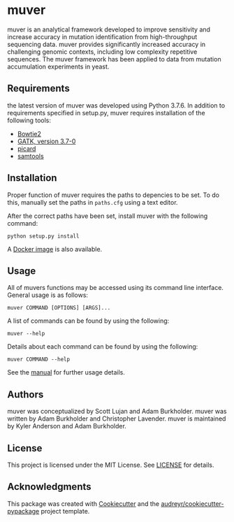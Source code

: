 # muver
muver is an analytical framework developed to improve sensitivity and increase accuracy in mutation identification from high-throughput sequencing data. muver provides significantly increased accuracy in challenging genomic contexts, including low complexity repetitive sequences. The muver framework has been applied to data from mutation accumulation experiments in yeast. 

## Requirements
the latest version of muver was developed using Python 3.7.6. In addition to requirements specified in setup.py, muver requires installation of the following tools:
* [Bowtie2](http://bowtie-bio.sourceforge.net/bowtie2/index.shtml)
* [GATK, version 3.7-0](https://software.broadinstitute.org/gatk/download/)
* [picard](https://broadinstitute.github.io/picard/)
* [samtools](http://www.htslib.org/download/)

## Installation
Proper function of muver requires the paths to depencies to be set.  To do this, manually set the paths in `paths.cfg` using a text editor.

After the correct paths have been set, install muver with the following command:
```
python setup.py install
```
A [Docker image](https://hub.docker.com/r/lavenderca/muver/) is also available.

## Usage

All of muvers functions may be accessed using its command line interface. General usage is as follows:
```
muver COMMAND [OPTIONS] [ARGS]...
```
A list of commands can be found by using the following:
```
muver --help
```
Details about each command can be found by using the following:
```
muver COMMAND --help
```
See the [manual](docs/manual.md) for further usage details.

## Authors
muver was conceptualized by Scott Lujan and Adam Burkholder. muver was written by Adam Burkholder and Christopher Lavender.
muver is maintained by Kyler Anderson and Adam Burkholder.

## License
This project is licensed under the MIT License. See [LICENSE](LICENSE) for details.

## Acknowledgments
This package was created with [Cookiecutter](https://github.com/audreyr/cookiecutter) and the [audreyr/cookiecutter-pypackage](https://github.com/audreyr/cookiecutter-pypackage) project template.
